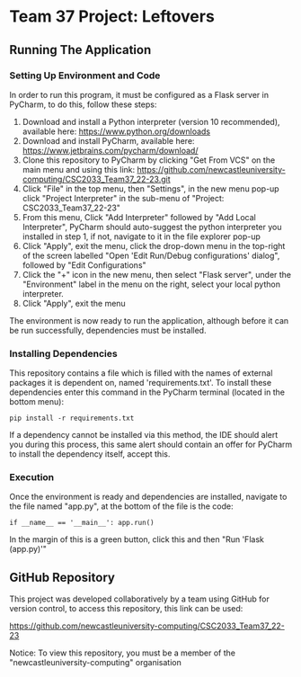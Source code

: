 # Team 37 Project: Leftovers
## Running The Application
### Setting Up Environment and Code
In order to run this program, it must be configured as a Flask server in PyCharm, to do this, follow these steps:
1. Download and install a Python interpreter (version 10 recommended), available here: https://www.python.org/downloads
2. Download and install PyCharm, available here: https://www.jetbrains.com/pycharm/download/
3. Clone this repository to PyCharm by clicking "Get From VCS" on the main menu and using this link: https://github.com/newcastleuniversity-computing/CSC2033_Team37_22-23.git
4. Click "File" in the top menu, then "Settings", in the new menu pop-up click "Project Interpreter" in the sub-menu of "Project: CSC2033_Team37_22-23"
5. From this menu, Click "Add Interpreter" followed by "Add Local Interpreter", PyCharm should auto-suggest the python interpreter you installed in step 1, if not, navigate to it in the file explorer pop-up
6. Click "Apply", exit the menu, click the drop-down menu in the top-right of the screen labelled "Open 'Edit Run/Debug configurations' dialog", followed by "Edit Configurations"
7. Click the "+" icon in the new menu, then select "Flask server", under the "Environment" label in the menu on the right, select your local python interpreter.
8. Click "Apply", exit the menu

The environment is now ready to run the application, although before it can be run successfully, dependencies must be installed.
### Installing Dependencies
This repository contains a file which is filled with the names of external packages it is dependent on, named 'requirements.txt'.
To install these dependencies enter this command in the PyCharm terminal (located in the bottom menu):

`pip install -r requirements.txt`

If a dependency cannot be installed via this method, the IDE should alert you during this process, this same alert should contain an offer for PyCharm to install the dependency itself, accept this.

### Execution
Once the environment is ready and dependencies are installed, navigate to the file named "app.py", at the bottom of the file is the code:

`if __name__ == '__main__':
    app.run()`

In the margin of this is a green button, click this and then "Run 'Flask (app.py)'"

## GitHub Repository
This project was developed collaboratively by a team using GitHub for version control, to access this repository, this link can be used:

https://github.com/newcastleuniversity-computing/CSC2033_Team37_22-23

Notice: To view this repository, you must be a member of the "newcastleuniversity-computing" organisation